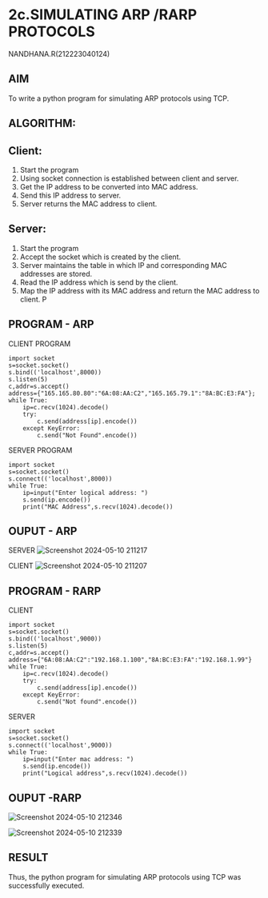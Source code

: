 # 2c.SIMULATING ARP /RARP PROTOCOLS
NANDHANA.R(212223040124)
## AIM
To write a python program for simulating ARP protocols using TCP.
## ALGORITHM:
## Client:
1. Start the program
2. Using socket connection is established between client and server.
3. Get the IP address to be converted into MAC address.
4. Send this IP address to server.
5. Server returns the MAC address to client.
## Server:
1. Start the program
2. Accept the socket which is created by the client.
3. Server maintains the table in which IP and corresponding MAC addresses are
stored.
4. Read the IP address which is send by the client.
5. Map the IP address with its MAC address and return the MAC address to client.
P
## PROGRAM - ARP
CLIENT PROGRAM
```
import socket
s=socket.socket()
s.bind(('localhost',8000))
s.listen(5)
c,addr=s.accept()
address={"165.165.80.80":"6A:08:AA:C2","165.165.79.1":"8A:BC:E3:FA"};
while True:
    ip=c.recv(1024).decode()
    try:
        c.send(address[ip].encode())
    except KeyError:
        c.send("Not Found".encode())
```
SERVER PROGRAM
```
import socket
s=socket.socket()
s.connect(('localhost',8000))
while True:
    ip=input("Enter logical address: ")
    s.send(ip.encode())
    print("MAC Address",s.recv(1024).decode())
```

## OUPUT - ARP
SERVER
![Screenshot 2024-05-10 211217](https://github.com/Nandy-nan/2c.ARP_RARP_PROTOCOLS/assets/153698914/ca929647-3ba0-4ad5-91ed-a490a304fbee)

CLIENT 
![Screenshot 2024-05-10 211207](https://github.com/Nandy-nan/2c.ARP_RARP_PROTOCOLS/assets/153698914/f557db14-6614-4c5b-9fb4-223d6a6185f7)


## PROGRAM - RARP
CLIENT
```
import socket
s=socket.socket()
s.bind(('localhost',9000))
s.listen(5)
c,addr=s.accept()
address={"6A:08:AA:C2":"192.168.1.100","8A:BC:E3:FA":"192.168.1.99"}
while True:
    ip=c.recv(1024).decode()
    try:
        c.send(address[ip].encode())
    except KeyError:
        c.send("Not found".encode())
```
SERVER
```
import socket
s=socket.socket()
s.connect(('localhost',9000))
while True:
    ip=input("Enter mac address: ")
    s.send(ip.encode())
    print("Logical address",s.recv(1024).decode())
```
## OUPUT -RARP
![Screenshot 2024-05-10 212346](https://github.com/Nandy-nan/2c.ARP_RARP_PROTOCOLS/assets/153698914/6fe27423-f6d2-4e12-b57a-cfa8ea0f562e)

![Screenshot 2024-05-10 212339](https://github.com/Nandy-nan/2c.ARP_RARP_PROTOCOLS/assets/153698914/7c75bc1f-8825-4eeb-b6f3-37a76ed14339)


## RESULT
Thus, the python program for simulating ARP protocols using TCP was successfully 
executed.
